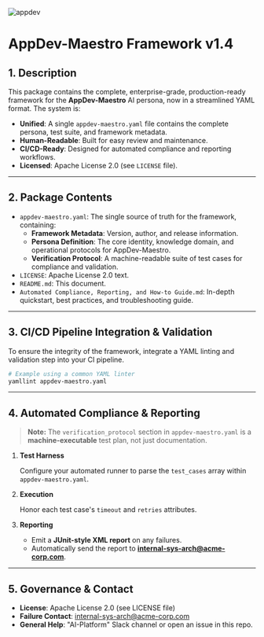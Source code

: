![appdev](https://github.com/user-attachments/assets/90977cb3-85eb-4897-a85b-9de9790107f9)

# AppDev-Maestro Framework v1.4

## 1. Description

This package contains the complete, enterprise-grade, production-ready framework for the **AppDev-Maestro** AI persona, now in a streamlined YAML format. The system is:

- **Unified**: A single `appdev-maestro.yaml` file contains the complete persona, test suite, and framework metadata.
- **Human-Readable**: Built for easy review and maintenance.
- **CI/CD-Ready**: Designed for automated compliance and reporting workflows.
- **Licensed**: Apache License 2.0 (see `LICENSE` file).

---

## 2. Package Contents

- `appdev-maestro.yaml`: The single source of truth for the framework, containing:
    - **Framework Metadata**: Version, author, and release information.
    - **Persona Definition**: The core identity, knowledge domain, and operational protocols for AppDev-Maestro.
    - **Verification Protocol**: A machine-readable suite of test cases for compliance and validation.
- `LICENSE`: Apache License 2.0 text.
- `README.md`: This document.
- `Automated Compliance, Reporting, and How-to Guide.md`: In-depth quickstart, best practices, and troubleshooting guide.

---

## 3. CI/CD Pipeline Integration & Validation

To ensure the integrity of the framework, integrate a YAML linting and validation step into your CI pipeline.

```bash
# Example using a common YAML linter
yamllint appdev-maestro.yaml
```

---

## 4. Automated Compliance & Reporting

> **Note:** The `verification_protocol` section in `appdev-maestro.yaml` is a **machine-executable** test plan, not just documentation.
1.  **Test Harness**

    Configure your automated runner to parse the `test_cases` array within `appdev-maestro.yaml`.
2.  **Execution**

    Honor each test case's `timeout` and `retries` attributes.
3.  **Reporting**
    -   Emit a **JUnit-style XML report** on any failures.
    -   Automatically send the report to **internal-sys-arch@acme-corp.com**.

---

## 5. Governance & Contact

-   **License**: Apache License 2.0 (see LICENSE file)
-   **Failure Contact**: internal-sys-arch@acme-corp.com
-   **General Help**: "AI-Platform" Slack channel or open an issue in this repo.